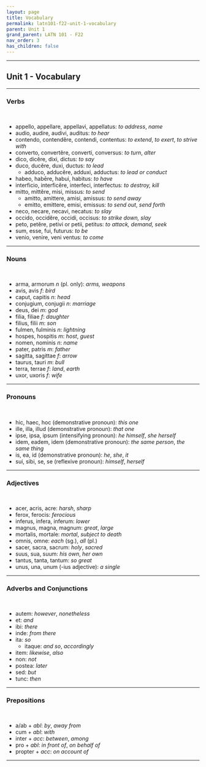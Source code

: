 ```yaml
---
layout: page
title: Vocabulary
permalink: latn101-f22-unit-1-vocabulary
parent: Unit 1
grand_parent: LATN 101 - F22
nav_order: 3
has_children: false
---
```


***

## Unit 1 - Vocabulary

***

### Verbs
&nbsp;
- appello, appellare, appellavi, appellatus: *to address*, *name*
- audio, audire, audivi, auditus: *to hear*
- contendo, contendĕre, contendi, contentus: *to extend*, *to exert*, *to strive with*
- converto, convertĕre, converti, conversus: *to turn*, *alter*
- dico, dicĕre, dixi, dictus: *to say*
- duco, ducĕre, duxi, ductus: *to lead*
  - adduco, adducĕre, adduxi, adductus: *to lead or conduct*
- habeo, habēre, habui, habitus: *to have*
- interficio, interficĕre, interfeci, interfectus: *to destroy, kill*
- mitto, mittĕre, misi, missus: *to send*
  - amitto, amittere, amisi, amissus: *to send away*
  - emitto, emittere, emisi, emissus: *to send out*, *send forth*
- neco, necare, necavi, necatus: *to slay*
- occido, occidĕre, occidi, occisus: *to strike down, slay*
- peto, petĕre, petivi or petii, petitus: *to attack, demand, seek*
- sum, esse, fui, futurus: *to be*
- venio, venire, veni ventus: *to come*

***

### Nouns
&nbsp;
- arma, armorum *n* (pl. only): *arms, weapons*
- avis, avis *f*: *bird*
- caput, capitis *n*: *head*
- conjugium, conjugii *n*: *marriage*
- deus, dei *m*: *god*
- filia, filiae *f*: *daughter*
- filius, filii *m*: *son*
- fulmen, fulminis *n*: *lightning*
- hospes, hospitis *m*: *host*, *guest*
- nomen, nominis *n*: *name*
- pater, patris *m*: *father*
- sagitta, sagittae *f*: *arrow*
- taurus, tauri *m*: *bull*
- terra, terrae *f*: *land*, *earth*
- uxor, uxoris *f*: *wife*

***

### Pronouns
&nbsp;
- hic, haec, hoc (demonstrative pronoun): *this one*
- ille, illa, illud (demonstrative pronoun): *that one*
- ipse, ipsa, ipsum (intensifying pronoun): *he himself*, *she herself*
- idem, eadem, idem (demonstrative pronoun): *the same person*, *the same thing*
- is, ea, id (demonstrative pronoun): *he*, *she*, *it*
- sui, sibi, se, se (reflexive pronoun): *himself*, *herself*

***

### Adjectives
&nbsp;
- acer, acris, acre: *harsh*, *sharp*
- ferox, ferocis: *ferocious*
- inferus, infera, inferum: *lower*
- magnus, magna, magnum: *great*, *large*
- mortalis, mortale: *mortal*, *subject to death*
- omnis, omne: *each* (sg.), *all* (pl.)
- sacer, sacra, sacrum: *holy*, *sacred*
- suus, sua, suum: *his own*, *her own*
- tantus, tanta, tantum: *so great*
- unus, una, unum (-ius adjective): *a single*

***

### Adverbs and Conjunctions
&nbsp;
- autem: *however*, *nonetheless*
- et: *and*
- ibi: *there*
- inde: *from there*
- ita: *so*
  - itaque: *and so*, *accordingly*
- item: *likewise*, *also*
- non: *not*
- postea: *later*
- sed: *but*
- tunc: *then*

***

### Prepositions
&nbsp;
- a/ab + *abl*: *by*, *away from*
- cum + *abl*: *with*
- inter + *acc*: *between*, *among*
- pro + *abl*: *in front of*, *on behalf of*
- propter + *acc*: *on account of*

***
